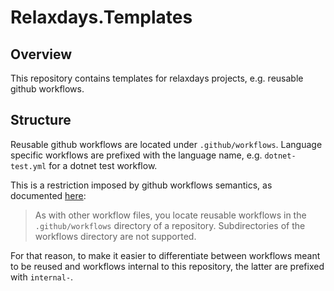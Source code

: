 # Relaxdays.Templates

## Overview

This repository contains templates for relaxdays projects, e.g. reusable github workflows.

## Structure

Reusable github workflows are located under `.github/workflows`. Language specific workflows are prefixed with the
language name, e.g. `dotnet-test.yml` for a dotnet test workflow.

This is a restriction imposed by github workflows semantics, as documented
[here](https://docs.github.com/en/actions/using-workflows/reusing-workflows#creating-a-reusable-workflow):

> As with other workflow files, you locate reusable workflows in the `.github/workflows` directory of a repository.
> Subdirectories of the workflows directory are not supported.

For that reason, to make it easier to differentiate between workflows meant to be reused and workflows internal to
this repository, the latter are prefixed with `internal-`.

